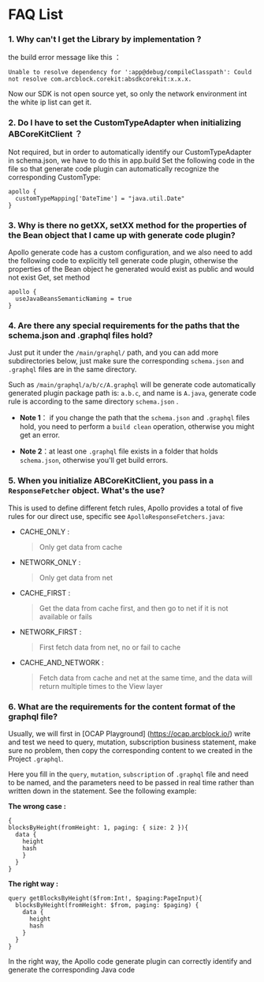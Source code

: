 # FAQ List

### 1. Why can't I get the Library by implementation ?

the build error message like this ：

```
Unable to resolve dependency for ':app@debug/compileClasspath': Could not resolve com.arcblock.corekit:absdkcorekit:x.x.x.
```

Now our SDK is not open source yet, so only the network environment int the white ip list can get it.

### 2. Do I have to set the CustomTypeAdapter when initializing ABCoreKitClient ？

Not required, but in order to automatically identify our CustomTypeAdapter in schema.json, we have to do this in app.build Set the following code in the file so that generate code plugin can automatically recognize the corresponding CustomType:
 
```
apollo {
  customTypeMapping['DateTime'] = "java.util.Date"
}
```

### 3. Why is there no getXX, setXX method for the properties of the Bean object that I came up with generate code plugin?

Apollo generate code has a custom configuration, and we also need to add the following code to explicitly tell generate code plugin, otherwise the properties of the Bean object he generated would exist as public and would not exist Get, set method

```
apollo {
  useJavaBeansSemanticNaming = true
}
```

### 4. Are there any special requirements for the paths that the schema.json and .graphql files hold?

Just put it under the `/main/graphql/` path, and you can add more subdirectories below, just make sure the corresponding `schema.json` and `.graphql` files are in the same directory.

Such as `/main/graphql/a/b/c/A.graphql` will be generate code automatically generated plugin package path is: `a.b.c`, and name is `A.java`, generate code rule is according to the same directory `schema.json` .

- **Note 1**： if you change the path that the `schema.json` and `.graphql` files hold, you need to perform a `build clean` operation, otherwise you might get an error.

- **Note 2**：at least one `.graphql` file exists in a folder that holds `schema.json`, otherwise you'll get build errors.

### 5. When you initialize ABCoreKitClient, you pass in a `ResponseFetcher` object. What's the use?

This is used to define different fetch rules, Apollo provides a total of five rules for our direct use, specific see `ApolloResponseFetchers.java`:

- CACHE_ONLY :

  > Only get data from cache
  
- NETWORK_ONLY : 
	
  > Only get data from net

- CACHE_FIRST :

  > Get the data from cache first, and then go to net if it is not available or fails

- NETWORK_FIRST :

  > First fetch data from net, no or fail to cache

- CACHE_AND_NETWORK :

  > Fetch data from cache and net at the same time, and the data will return multiple times to the View layer 

### 6. What are the requirements for the content format of the graphql file?

Usually, we will first in [OCAP Playground] (https://ocap.arcblock.io/) write and test we need to query, mutation, subscription business statement, make sure no problem, then copy the corresponding content to we created in the Project `.graphql`.

Here you fill in the `query`, `mutation`, `subscription` of `.graphql` file and need to be named, and the parameters need to be passed in real time rather than written down in the statement. See the following example:

**The wrong case :**

```
{
blocksByHeight(fromHeight: 1, paging: { size: 2 }){
  data {
    height
    hash
    }
  }
}
```

**The right way :** 

```
query getBlocksByHeight($from:Int!, $paging:PageInput){
  blocksByHeight(fromHeight: $from, paging: $paging) {
    data {
      height
      hash
    }
  }
}
```

In the right way, the Apollo code generate plugin can correctly identify and generate the corresponding Java code


